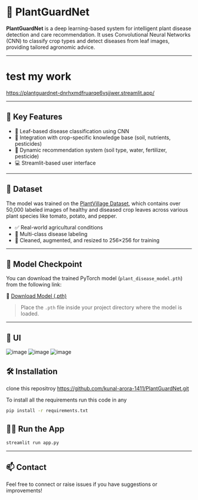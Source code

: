 
# 🌿 PlantGuardNet

**PlantGuardNet** is a deep learning-based system for intelligent plant disease detection and care recommendation. It uses Convolutional Neural Networks (CNN) to classify crop types and detect diseases from leaf images, providing tailored agronomic advice.

---
# test my work
https://plantguardnet-dnrhxmdfruarqe6vsjjwer.streamlit.app/

---

## 🧠 Key Features

- 📸 Leaf-based disease classification using CNN  
- 🧪 Integration with crop-specific knowledge base (soil, nutrients, pesticides)  
- 🔁 Dynamic recommendation system (soil type, water, fertilizer, pesticide)  
- 💻 Streamlit-based user interface


---

## 📂 Dataset

The model was trained on the [PlantVillage Dataset](https://www.kaggle.com/datasets/emmarex/plantdisease), which contains over 50,000 labeled images of healthy and diseased crop leaves across various plant species like tomato, potato, and pepper.

- ✅ Real-world agricultural conditions
- 🌱 Multi-class disease labeling
- 🧼 Cleaned, augmented, and resized to 256×256 for training


---


## 🧩 Model Checkpoint

You can download the trained PyTorch model (`plant_disease_model.pth`) from the following link:

🔗 [Download Model (.pth)](https://drive.google.com/file/d/1j7aWUiyAGlVr-LY81f3_FZktCd5zUC-S/view?usp=sharing)

> Place the `.pth` file inside your project directory where the model is loaded.

---

## 📸 UI

![image](https://github.com/user-attachments/assets/fa9dc3d4-e5fc-4b1b-9858-84977fbd1f43)
![image](https://github.com/user-attachments/assets/c0f3bde3-4784-4645-8609-389516222d09)
![image](https://github.com/user-attachments/assets/5aecaaa9-5029-4b5c-9004-356bb3debecc)



## 🛠️ Installation


clone this repositroy https://github.com/kunal-arora-1411/PlantGuardNet.git

To install all the requirements run this code in any


```bash
pip install -r requirements.txt
```

## 🏃‍♂️ Run the App

```bash
streamlit run app.py
```

---

## 📫 Contact

Feel free to connect or raise issues if you have suggestions or improvements!

```

